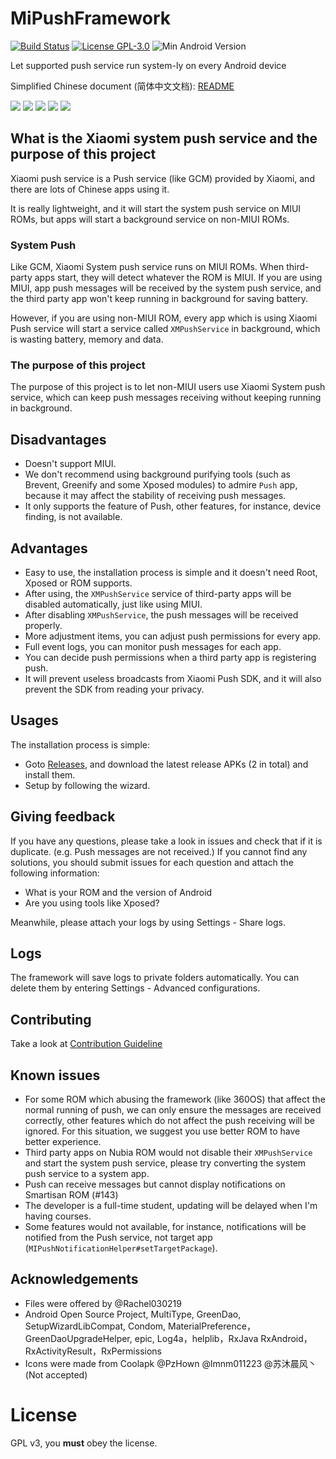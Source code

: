 # MiPushFramework

[![Build Status](https://travis-ci.org/MiPushFramework/MiPushFramework.svg?branch=master)](https://travis-ci.org/MiPushFramework/MiPushFramework)
[![License GPL-3.0](https://img.shields.io/badge/license-GPLv3.0-blue.svg)](https://github.com/MiPushFramework/MiPushFramework/blob/master/LICENSE)
![Min Android Version](https://img.shields.io/badge/android-lollipop-%23860597.svg)

Let supported push service run system-ly on every Android device

Simplified Chinese document (简体中文文档): [README](https://github.com/MiPushFramework/MiPushFramework/blob/master/README_zh-rCN.md)

![](https://raw.githubusercontent.com/MiPushFramework/MiPushFramework/master/art/tab_events.jpg)
![](https://raw.githubusercontent.com/MiPushFramework/MiPushFramework/master/art/tab_permissions.jpg)
![](https://raw.githubusercontent.com/MiPushFramework/MiPushFramework/master/art/ask.jpg)
![](https://raw.githubusercontent.com/MiPushFramework/MiPushFramework/master/art/tab_settings.jpg)
![](https://raw.githubusercontent.com/MiPushFramework/MiPushFramework/master/art/tab_apps.jpg)

## What is the Xiaomi system push service and the purpose of this project

Xiaomi push service is a Push service (like GCM) provided by Xiaomi, and there are lots of Chinese apps using it.

It is really lightweight, and it will start the system push service on MIUI ROMs, but apps will start a background service on non-MIUI ROMs.

### System Push

Like GCM, Xiaomi System push service runs on MIUI ROMs. When third-party apps start, they will detect whatever the ROM is MIUI. If you are using MIUI, app push messages will be received by the system push service, and the third party app won't keep running in background for saving battery.

However, if you are using non-MIUI ROM, every app which is using Xiaomi Push service will start a service called  `XMPushService` in background, which is wasting battery, memory and data.

### The purpose of this project

The purpose of this project is to let non-MIUI users use Xiaomi System push service, which can keep push messages receiving without keeping running in background.

## Disadvantages

* Doesn't support MIUI.
* We don't recommend using background purifying tools (such as Brevent, Greenify and some Xposed modules) to admire `Push` app, because it may affect the stability of receiving push messages.
* It only supports the feature of Push, other features, for instance, device finding, is not available.

## Advantages

* Easy to use, the installation process is simple and it doesn't need Root, Xposed or ROM supports.
* After using, the `XMPushService` service of third-party apps will be disabled automatically, just like using MIUI.
* After disabling `XMPushService`, the push messages will be received properly.
* More adjustment items, you can adjust push permissions for every app.
* Full event logs, you can monitor push messages for each app.
* You can decide push permissions when a third party app is registering push.
* It will prevent useless broadcasts from Xiaomi Push SDK, and it will also prevent the SDK from reading your privacy.

## Usages

The installation process is simple:

* Goto [Releases](https://github.com/MiPushFramework/MiPushFramework/releases), and download the latest release APKs (2 in total) and install them.
* Setup by following the wizard.


## Giving feedback

If you have any questions, please take a look in issues and check that if it is duplicate. (e.g. Push messages are not received.) If you cannot find any solutions, you should submit issues for each question and attach the following information:

* What is your ROM and the version of Android
* Are you using tools like Xposed?

Meanwhile, please attach your logs by using Settings - Share logs.

## Logs

The framework will save logs to private folders automatically. You can delete them by entering Settings - Advanced configurations.


## Contributing

Take a look at [Contribution Guideline](CONTRIBUTION.md)

## Known issues

* For some ROM which abusing the  framework (like 360OS) that affect the normal running of push, we can only ensure the messages are received correctly, other features which do not affect the push receiving will be ignored. For this situation, we suggest you use better ROM to have better experience.
* Third party apps on Nubia ROM would not disable their `XMPushService` and start the system push service, please try converting the system push service to a system app.
* Push can receive messages but cannot display notifications on Smartisan ROM (#143)
* The developer is a full-time student, updating will be delayed when I'm having courses.
* Some features would not available, for instance, notifications will be notified from the Push service, not target app (`MIPushNotificationHelper#setTargetPackage`).

## Acknowledgements

* Files were offered by @Rachel030219
* Android Open Source Project, MultiType, GreenDao, SetupWizardLibCompat, Condom, MaterialPreference，GreenDaoUpgradeHelper, epic, Log4a，helplib，RxJava RxAndroid，RxActivityResult，RxPermissions
* Icons were made from Coolapk @PzHown @lmnm011223 @苏沐晨风丶(Not accepted)

# License

GPL v3, you **must** obey the license.
